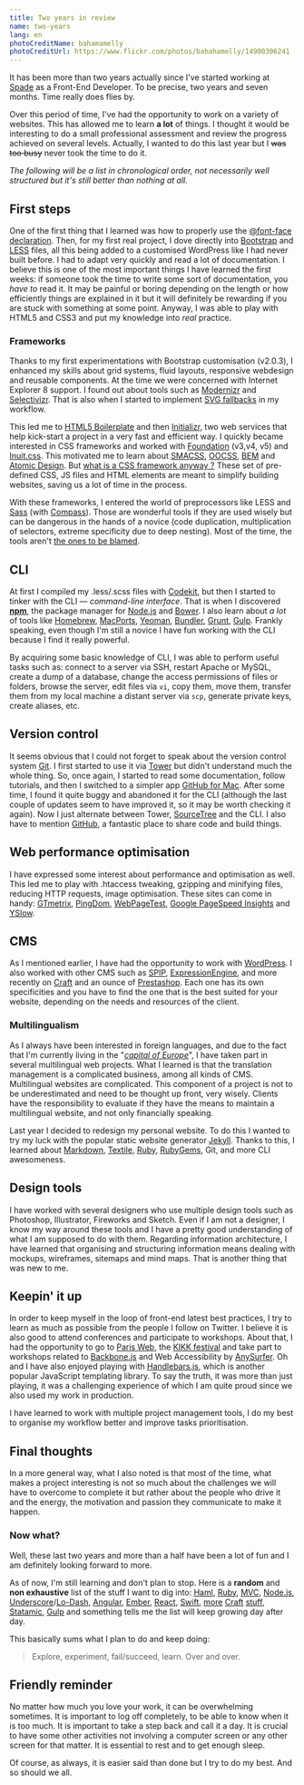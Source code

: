 ```yaml
---
title: Two years in review
name: two-years
lang: en
photoCreditName: bahamamelly
photoCreditUrl: https://www.flickr.com/photos/bahahamelly/14900306241
---
```


It has been more than two years actually since I've started working at [Spade](http://spade.be) as a Front-End Developer. To be precise, two years and seven months. Time really does flies by.

Over this period of time, I've had the opportunity to work on a variety of websites. This has allowed me to learn **a lot** of things. I thought it would be interesting to do a small professional assessment and review the progress achieved on several levels. Actually, I wanted to do this last year but I ~~was too busy~~ never took the time to do it.

_The following will be a list in chronological order, not necessarily well structured but it's still better than nothing at all._

## First steps

One of the first thing that I learned was how to properly use the [@font-face declaration](https://gist.github.com/Macxim/368fc725cf3d911d7f1e). Then, for my first real project, I dove directly into [Bootstrap](http://getboostrap.com) and [LESS](http://lesscss.org/#getting-started) files, all this being added to a customised WordPress like I had never built before. I had to adapt very quickly and read a lot of documentation. I believe this is one of the most important things I have learned the first weeks: if someone took the time to write some sort of documentation, you _have to_ read it. It may be painful or boring depending on the length or how efficiently things are explained in it but it will definitely be rewarding if you are stuck with something at some point. Anyway, I was able to play with HTML5 and CSS3 and put my knowledge into _real_ practice.

### Frameworks

Thanks to my first experimentations with Bootstrap customisation (v2.0.3), I enhanced my skills about grid systems, fluid layouts, responsive webdesign and reusable components.
At the time we were concerned with Internet Explorer 8 support. I found out about tools such as [Modernizr](http://modernizr.com/) and [Selectivizr](http://selectivizr.com/). That is also when I started to implement [SVG fallbacks](http://css-tricks.com/svg-fallbacks/) in my workflow.

This led me to [HTML5 Boilerplate](http://html5boilerplate.com/) and then [Initializr](http://www.initializr.com/), two web services that help kick-start a project in a very fast and efficient way. I quickly became interested in CSS frameworks and worked with [Foundation](http://foundation.zurb.com/) (v3,v4, v5) and [Inuit.css](http://inuitcss.com/). This motivated me to learn about [SMACSS](http://smacss.com/), [OOCSS](https://github.com/stubbornella/oocss/wiki), [BEM](http://bem.info/) and [Atomic Design](http://bradfrostweb.com/blog/post/atomic-web-design/). But [what is a CSS framework anyway ?](https://speakerdeck.com/csswizardry/what-is-a-css-framework-anyway) These set of pre-defined CSS, JS files and HTML elements are meant to simplify building websites, saving us a lot of time in the process.

With these frameworks, I entered the world of preprocessors like LESS and [Sass](http://sass-lang.com/) (with [Compass](http://compass-style.org/)). Those are wonderful tools if they are used wisely but can be dangerous in the hands of a novice (code duplication, multiplication of selectors, extreme specificity due to deep nesting). Most of the time, the tools aren't [the ones to be blamed](http://thesassway.com/editorial/sass-doesnt-create-bad-code-bad-coders-do).

## CLI

At first I compiled my .less/.scss files with [Codekit](https://incident57.com/codekit/), but then I started to tinker with the CLI — *command-line interface*. That is when I discovered **[npm](http://www.npmjs.com/)**, the package manager for [Node.js](http://nodejs.org/) and [Bower](http://bower.io/). I also learn about *a lot* of tools like [Homebrew](http://brew.sh/), [MacPorts](http://www.macports.org/), [Yeoman](http://yeoman.io/), [Bundler](http://bundler.io/), [Grunt](http://gruntjs.com/), [Gulp](http://gulpjs.com/). Frankly speaking, even though I'm still a novice I have fun working with the CLI because I find it really powerful.

By acquiring some basic knowledge of CLI, I was able to perform useful tasks such as: connect to a server via SSH, restart Apache or MySQL, create a dump of a database, change the access permissions of files or folders, browse the server, edit files via `vi`, copy them, move them, transfer them from my local machine a distant server via `scp`, generate private keys, create aliases, etc.

## Version control

It seems obvious that I could not forget to speak about the version control system [Git](http://git-scm.com/). I first started to use it via [Tower](http://www.git-tower.com/) but didn't understand much the whole thing. So, once again, I started to read some documentation, follow tutorials, and then I switched to a simpler app [GitHub for Mac](https://mac.github.com/). After some time, I found it quite buggy and abandoned it for the CLI (although the last couple of updates seem to have improved it, so it may be worth checking it again). Now I just alternate between Tower, [SourceTree](http://www.sourcetreeapp.com/) and the CLI. I also have to mention [GitHub](https://github.com/), a fantastic place to share code and build things.

## Web performance optimisation

I have expressed some interest about performance and optimisation as well. This led me to play with .htaccess tweaking, gzipping and minifying files, reducing HTTP requests, image optimisation. These sites can come in handy: [GTmetrix](http://gtmetrix.com/), [PingDom](http://tools.pingdom.com/fpt/), [WebPageTest](http://www.webpagetest.org/), [Google PageSpeed Insights](http://developers.google.com/speed/pagespeed/insights/) and [YSlow](http://yslow.org/).

## CMS

As I mentioned earlier, I have had the opportunity to work with [WordPress](http://wordpress.org/). I also worked with other CMS such as [SPIP](http://www.spip.net/en_rubrique25.html), [ExpressionEngine](http://ellislab.com/expressionengine), and more recently on [Craft](http://buildwithcraft.com/) and an ounce of [Prestashop](http://www.prestashop.com/). Each one has its own specificities and you have to find the one that is the best suited for your website, depending on the needs and resources of the client.

### Multilingualism

As I always have been interested in foreign languages, and due to the fact that I'm currently living in the "*[capital of Europe](http://en.wikipedia.org/wiki/Brussels)*", I have taken part in several multilingual web projects. What I learned is that the translation management is a complicated business, among all kinds of CMS. Multilingual websites are complicated. This component of a project is not to be underestimated and need to be thought up front, very wisely. Clients have the responsibility to evaluate if they have the means to maintain a multilingual website, and not only financially speaking.

Last year I decided to redesign my personal website. To do this I wanted to try my luck with the popular static website generator [Jekyll](http://jekyllrb.com/). Thanks to this, I learned about [Markdown](http://daringfireball.net/projects/markdown/), [Textile](http://txstyle.org/), [Ruby](https://www.ruby-lang.org/en/), [RubyGems](http://rubygems.org/pages/download), Git, and more CLI awesomeness.

## Design tools

I have worked with several designers who use multiple design tools such as Photoshop, Illustrator, Fireworks and Sketch. Even if I am not a designer, I know my way around these tools and I have a pretty good understanding of what I am supposed to do with them.
Regarding information architecture, I have learned that organising and structuring information means dealing with mockups, wireframes, sitemaps and mind maps. That is another thing that was new to me.

## Keepin' it up

In order to keep myself in the loop of front-end latest best practices, I try to learn as much as possible from the people I follow on Twitter. I believe it is also good to attend conferences and participate to workshops. About that, I had the opportunity to go to [Paris Web](http://www.paris-web.fr/), the [KIKK festival](http://www.kikk.be/2013/) and take part to workshops related to [Backbone.js](http://backbonejs.org/) and Web Accessibility by [AnySurfer](http://www.anysurfer.be/en). Oh and I have also enjoyed playing with [Handlebars.js](http://handlebarsjs.com/), which is another popular JavaScript templating library. To say the truth, it was more than just playing, it was a challenging experience of which I am quite proud since we also used my work in production.

I have learned to work with multiple project management tools, I do my best to organise my workflow better and improve tasks prioritisation.

## Final thoughts

In a more general way, what I also noted is that most of the time, what makes a project interesting is not so much about the challenges we will have to overcome to complete it but rather about the people who drive it and the energy, the motivation and passion they communicate to make it happen.

### Now what?

Well, these last two years and more than a half have been a lot of fun and I am definitely looking forward to more.

As of now, I'm still learning and don't plan to stop. Here is a **random** and **non exhaustive** list of the stuff I want to dig into: [Haml](http://haml.info/), [Ruby](https://www.ruby-lang.org/), [MVC](http://code.tutsplus.com/tutorials/mvc-for-noobs--net-10488), [Node.js](http://nodejs.org/), [Underscore](http://underscorejs.org/)/[Lo-Dash](http://lodash.com/), [Angular](https://angularjs.org/), [Ember](http://emberjs.com/), [React](http://facebook.github.io/react/), [Swift](https://developer.apple.com/swift/),
[more](http://straightupcraft.com/) [Craft](http://buildwithcraft.com/) [stuff](http://craftcookbook.net/), [Statamic](http://www.statamic.com/), [Gulp](http://gulpjs.com/) and something tells me the list will keep growing day after day.


This basically sums what I plan to do and keep doing:

> Explore, experiment, fail/succeed, learn. Over and over.


## Friendly reminder

No matter how much you love your work, it can be overwhelming sometimes. It is important to log off completely, to be able to know when it is too much. It is important to take a step back and call it a day. It is crucial to have some other activities not involving a computer screen or any other screen for that matter. It is essential to rest and to get enough sleep.

Of course, as always, it is easier said than done but I try to do my best. And so should we all.